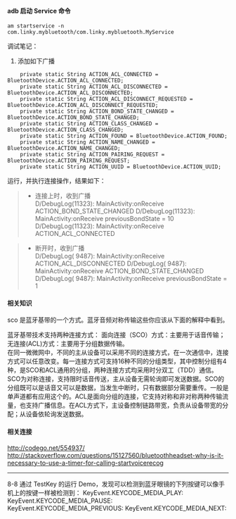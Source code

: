 #### adb 启动 Service 命令

`am startservice -n com.linky.mybluetooth/com.linky.mybluetooth.MyService`

调试笔记：
1. 添加如下广播
```
    private static String ACTION_ACL_CONNECTED = BluetoothDevice.ACTION_ACL_CONNECTED;
    private static String ACTION_ACL_DISCONNECTED = BluetoothDevice.ACTION_ACL_DISCONNECTED;
    private static String ACTION_ACL_DISCONNECT_REQUESTED = BluetoothDevice.ACTION_ACL_DISCONNECT_REQUESTED;
    private static String ACTION_BOND_STATE_CHANGED = BluetoothDevice.ACTION_BOND_STATE_CHANGED;
    private static String ACTION_CLASS_CHANGED = BluetoothDevice.ACTION_CLASS_CHANGED;
    private static String ACTION_FOUND = BluetoothDevice.ACTION_FOUND;
    private static String ACTION_NAME_CHANGED = BluetoothDevice.ACTION_NAME_CHANGED;
    private static String ACTION_PAIRING_REQUEST = BluetoothDevice.ACTION_PAIRING_REQUEST;
    private static String ACTION_UUID = BluetoothDevice.ACTION_UUID;
```
运行，并执行连接操作，结果如下：
>* 连接上时，收到广播<br />
D/DebugLog(11323): MainActivity:onReceive ACTION_BOND_STATE_CHANGED
D/DebugLog(11323): MainActivity:onReceive previousBondState = 10
D/DebugLog(11323): MainActivity:onReceive ACTION_ACL_CONNECTED

>* 断开时，收到广播<br />
D/DebugLog( 9487): MainActivity:onReceive ACTION_ACL_DISCONNECTED
D/DebugLog( 9487): MainActivity:onReceive ACTION_BOND_STATE_CHANGED
D/DebugLog( 9487): MainActivity:onReceive previousBondState = 1

#### 相关知识
sco 是蓝牙基带的一个方式。蓝牙音频对称传输这些你应该从下面的解释中看到。

蓝牙基带技术支持两种连接方式：
面向连接（SCO）方式：主要用于话音传输；<br />
无连接(ACL)方式：主要用于分组数据传输。<br />
在同一微微网中，不同的主从设备可以采用不同的连接方式，在一次通信中，连接方式可以任意改变。每一连接方式可支持16种不同的分组类型，其中控制分组有4种，是SCO和ACL通用的分组，两种连接方式均采用时分双工（TDD）通信。SCO为对称连接，支持限时话音传送，主从设备无需轮询即可发送数据。SCO的分组既可以是话音又可以是数据，当发生中断时，只有数据部分需要重传。一般是单声道都有应用这个的。ACL是面向分组的连接，它支持对称和非对称两种传输流量，也支持广播信息。在ACL方式下，主设备控制链路带宽，负责从设备带宽的分配；从设备依轮询发送数据。


#### 相关连接
http://codego.net/554937/ <br />
http://stackoverflow.com/questions/15127560/bluetoothheadset-why-is-it-necessary-to-use-a-timer-for-calling-startvoicerecog

***
8-8
通过 TestKey 的运行 Demo，发现可以检测到蓝牙眼镜的下列按键可以像手机上的按键一样被检测到：
KeyEvent.KEYCODE_MEDIA_PLAY:
KeyEvent.KEYCODE_MEDIA_PAUSE:
KeyEvent.KEYCODE_MEDIA_PREVIOUS:
KeyEvent.KEYCODE_MEDIA_NEXT:






